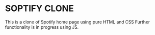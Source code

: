 # SOPTIFY CLONE
  This is a clone of Spotify home page
  using pure HTML and CSS 
  Further functionality is in progress using JS.